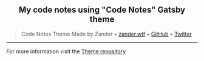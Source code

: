 <div align="center">
  <h2>My code notes using "Code Notes" Gatsby theme</h2>
</div>

> Code Notes Theme Made by Zander • [zander.wtf](https://zander.wtf) • [GitHub](https://github.com/mrmartineau/) • [Twitter](https://twitter.com/mrmartineau/)
---

For more information visit the [Theme repository](https://github.com/MrMartineau/gatsby-theme-code-notes)